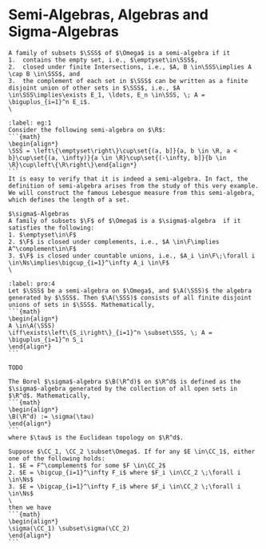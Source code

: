 # Semi-Algebras, Algebras and Sigma-Algebras
````{prf:definition}
A family of subsets $\SSS$ of $\Omega$ is a semi-algebra if it
1.  contains the empty set, i.e., $\emptyset\in\SSS$, 
2.  closed under finite Intersections, i.e., $A, B \in\SSS\implies A \cap B \in\SSS$, and 
3.  the complement of each set in $\SSS$ can be written as a finite disjoint union of other sets in $\SSS$, i.e., $A \in\SSS\implies\exists E_1, \ldots, E_n \in\SSS, \; A = \biguplus_{i=1}^n E_i$.
\
````
````{prf:example}
:label: eg:1
Consider the following semi-algebra on $\R$:
```{math}
\begin{align*}
\SSS = \left\{\emptyset\right\}\cup\set{(a, b]}{a, b \in \R, a < b}\cup\set{(a, \infty)}{a \in \R}\cup\set{(-\infty, b]}{b \in \R}\cup\left\{\R\right\}\end{align*}
```
It is easy to verify that it is indeed a semi-algebra. In fact, the definition of semi-algebra arises from the study of this very example. We will construct the famous Lebesgue measure from this semi-algebra, which defines the length of a set.
````
````{prf:definition}
$\sigma$-Algebras
A family of subsets $\F$ of $\Omega$ is a $\sigma$-algebra  if it satisfies the following:
1. $\emptyset\in\F$
2. $\F$ is closed under complements, i.e., $A \in\F\implies A^\complement\in\F$
3. $\F$ is closed under countable unions, i.e., $A_i \in\F\;\forall i \in\Ns\implies\bigcup_{i=1}^\infty A_i \in\F$
\
````
````{prf:proposition}
:label: pro:4
Let $\SSS$ be a semi-algebra on $\Omega$, and $\A(\SSS)$ the algebra generated by $\SSS$. Then $\A(\SSS)$ consists of all finite disjoint unions of sets in $\SSS$. Mathematically, 
```{math}
\begin{align*}
A \in\A(\SSS)
\iff\exists\left\{S_i\right\}_{i=1}^n \subset\SSS, \; A = \biguplus_{i=1}^n S_i
\end{align*}
```
````
````{prf:proof}
TODO
````
````{prf:definition}
The Borel $\sigma$-algebra $\B(\R^d)$ on $\R^d$ is defined as the $\sigma$-algebra generated by the collection of all open sets in $\R^d$. Mathematically, 
```{math}
\begin{align*}
\B(\R^d) := \sigma(\tau)
\end{align*}
```
where $\tau$ is the Euclidean topology on $\R^d$.
````
````{prf:lemma}
Suppose $\CC_1, \CC_2 \subset\Omega$. If for any $E \in\CC_1$, either one of the following holds:
1. $E = F^\complement$ for some $F \in\CC_2$
2. $E = \bigcup_{i=1}^\infty F_i$ where $F_i \in\CC_2 \;\forall i \in\Ns$
3. $E = \bigcap_{i=1}^\infty F_i$ where $F_i \in\CC_2 \;\forall i \in\Ns$
\
then we have 
```{math}
\begin{align*}
\sigma(\CC_1) \subset\sigma(\CC_2)
\end{align*}
```
````
